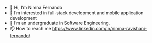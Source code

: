 - 👋 Hi, I’m Nimna Fernando
- 👀 I’m interested in full-stack development and mobile application development
- 🌱 I’m an undergraduate in Software Engineering.
- 📫 How to reach me https://www.linkedin.com/in/nimna-ravishani-fernando/

<!---
nimnafernando/nimnafernando is a ✨ special ✨ repository because its `README.md` (this file) appears on your GitHub profile.
You can click the Preview link to take a look at your changes.
--->
